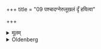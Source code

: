 +++
title = "09 पश्चादग्नेरुलूखलं दृँ हयित्वा"

+++

<details><summary>मूलम्</summary>

पश्चादग्नेरुलूखलं दृँ हयित्वा सकृत्सङ्गृहीतं व्रीहिमुष्टिमवहन्ति सव्योत्तराभ्यां पाणिभ्याम् ९
</details>

<details><summary>Oldenberg</summary>

9. To the west of the fire he places a mortar so that it stands firmly, and husks, holding his left hand uppermost, one handful of rice-grains which he has seized with one grasp.
</details>
